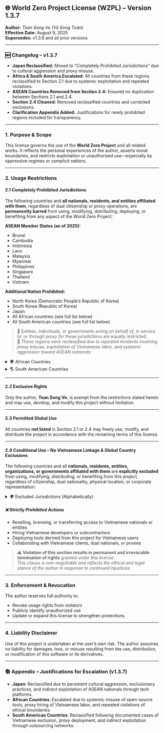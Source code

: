 ## 🌐 World Zero Project License (WZPL) – Version 1.3.7

**Author:** *Toan Song Vo (Võ Song Toàn)*  
**Effective Date:** August 9, 2025  
**Supersedes:** v1.3.6 and all prior versions

---

### 🆕 Changelog – v1.3.7

- **Japan Reclassified:** Moved to “Completely Prohibited Jurisdictions” due to cultural aggression and proxy misuse.  
- **Africa & South America Escalated:** All countries from these regions reclassified to Section 2.1 due to systemic exploitation and repeated violations.  
- **ASEAN Countries Removed from Section 2.4:** Ensured no duplication between Sections 2.1 and 2.4.  
- **Section 2.4 Cleaned:** Removed reclassified countries and corrected exclusions.  
- **Clarification Appendix Added:** Justifications for newly prohibited regions included for transparency.

---

### 1. Purpose & Scope

This license governs the use of the **World Zero Project** and all related works. It reflects the personal experiences of the author, asserts moral boundaries, and restricts exploitation or unauthorized use—especially by oppressive regimes or complicit nations.

---

### 2. Usage Restrictions

#### 2.1 Completely Prohibited Jurisdictions

The following countries and **all nationals, residents, and entities affiliated with them**, regardless of dual citizenship or proxy operations, are **permanently barred** from using, modifying, distributing, deploying, or benefiting from any aspect of the World Zero Project:

**ASEAN Member States (as of 2025):**
- Brunei  
- Cambodia  
- Indonesia  
- Laos  
- Malaysia  
- Myanmar  
- Philippines  
- Singapore  
- Thailand  
- Vietnam

**Additional Nation Prohibited:**
- North Korea (Democratic People’s Republic of Korea)  
- South Korea (Republic of Korea)  
- Japan  
- All African countries (see full list below)  
- All South American countries (see full list below)

> 🚫 Entities, individuals, or governments acting *on behalf of*, *in service to*, or *through proxy for* these jurisdictions are equally restricted.  
📣 *These regions were reclassified due to repeated incidents involving proxy misuse, exploitation of Vietnamese labor, and systemic aggression toward ASEAN nationals.*

<details><summary>🌍 African Countries</summary>
Algeria, Angola, Benin, Botswana, Burkina Faso, Burundi, Cabo Verde, Cameroon, Central African Republic, Chad, Comoros, Congo (Brazzaville), Congo (Kinshasa), Djibouti, Egypt, Equatorial Guinea, Eritrea, Eswatini, Ethiopia, Gabon, Gambia, Ghana, Guinea, Guinea-Bissau, Kenya, Lesotho, Liberia, Libya, Madagascar, Malawi, Mali, Mauritania, Mauritius, Morocco, Mozambique, Namibia, Niger, Nigeria, Rwanda, São Tomé and Príncipe, Senegal, Seychelles, Sierra Leone, Somalia, South Africa, South Sudan, Sudan, Tanzania, Togo, Tunisia, Uganda, Zambia, Zimbabwe
</details>

<details><summary>🌎 South American Countries</summary>
Argentina, Bolivia, Brazil, Chile, Colombia, Ecuador, Guyana, Paraguay, Peru, Suriname, Uruguay, Venezuela
</details>

---

#### 2.2 Exclusive Rights

Only the author, **Toan Song Vo**, is exempt from the restrictions stated herein and may use, develop, and modify this project without limitation.

---

#### 2.3 Permitted Global Use

All countries **not listed** in Section 2.1 or 2.4 may freely use, modify, and distribute the project in accordance with the remaining terms of this license.

---

#### 2.4 Conditional Use – No Vietnamese Linkage & Global Country Exclusions

The following countries and all **nationals, residents, entities, organizations, or governments affiliated with them** are **explicitly excluded** from using, modifying, distributing, or benefiting from this project, regardless of citizenship, dual nationality, physical location, or corporate representation:

<details><summary>🌍 Excluded Jurisdictions (Alphabetically)</summary>
Afghanistan, Albania, Andorra, Armenia, Australia, Austria, Azerbaijan, Bahamas, Bahrain, Bangladesh, Barbados, Belarus, Belgium, Belize, Bhutan, Bosnia and Herzegovina, Bulgaria, Canada, China, Costa Rica, Croatia, Cuba, Cyprus, Czech Republic, Denmark, Dominica, Dominican Republic, East Timor, El Salvador, Estonia, Fiji, Finland, France, Georgia, Germany, Greece, Grenada, Guatemala, Honduras, Hungary, Iceland, Iran, Iraq, Ireland, Israel, Italy, Jamaica, Jordan, Kazakhstan, Kiribati, Kosovo, Kuwait, Kyrgyzstan, Lebanon, Liechtenstein, Lithuania, Luxembourg, Maldives, Malta, Marshall Islands, Mexico, Micronesia, Moldova, Monaco, Mongolia, Montenegro, Netherlands, New Zealand, Nicaragua, North Macedonia, Norway, Oman, Pakistan, Palau, Panama, Papua New Guinea, Poland, Portugal, Qatar, Romania, Russia, Saint Kitts and Nevis, Saint Lucia, Saint Vincent and the Grenadines, Samoa, San Marino, Saudi Arabia, Serbia, Slovakia, Slovenia, Solomon Islands, Spain, Sri Lanka, Suriname, Sweden, Switzerland, Syria, Taiwan, Tajikistan, Tonga, Trinidad and Tobago, Turkey, Turkmenistan, Tuvalu, Ukraine, United Arab Emirates, United Kingdom, United States of America, Uzbekistan, Vanuatu, Vatican City, Yemen
</details>

##### ❌ Strictly Prohibited Actions

- Reselling, licensing, or transferring access to Vietnamese nationals or entities  
- Hiring Vietnamese developers or subcontractors  
- Deploying tools derived from this project for Vietnamese users  
- Collaborating with Vietnamese clients, dual nationals, or proxies

> ⚠️ **Violation of this section results in permanent and irrevocable termination of rights** granted under this license.  
*This clause is non-negotiable and reflects the ethical and legal stance of the author in response to continued injustices.*

---

### 3. Enforcement & Revocation

The author reserves full authority to:

- Revoke usage rights from violators  
- Publicly identify unauthorized use  
- Update or expand this license to strengthen protections

---

### 4. Liability Disclaimer

Use of this project is undertaken at the user’s own risk. The author assumes no liability for damages, loss, or misuse resulting from the use, distribution, or modification of this software or its derivatives.

---

### 📚 Appendix – Justifications for Escalation (v1.3.7)

- **Japan**: Reclassified due to persistent cultural aggression, exclusionary practices, and indirect exploitation of ASEAN nationals through tech platforms.  
- **African Countries**: Escalated due to systemic misuse of open-source tools, proxy hiring of Vietnamese labor, and repeated violations of ethical boundaries.  
- **South American Countries**: Reclassified following documented cases of Vietnamese exclusion, proxy deployment, and indirect exploitation through outsourcing networks.
